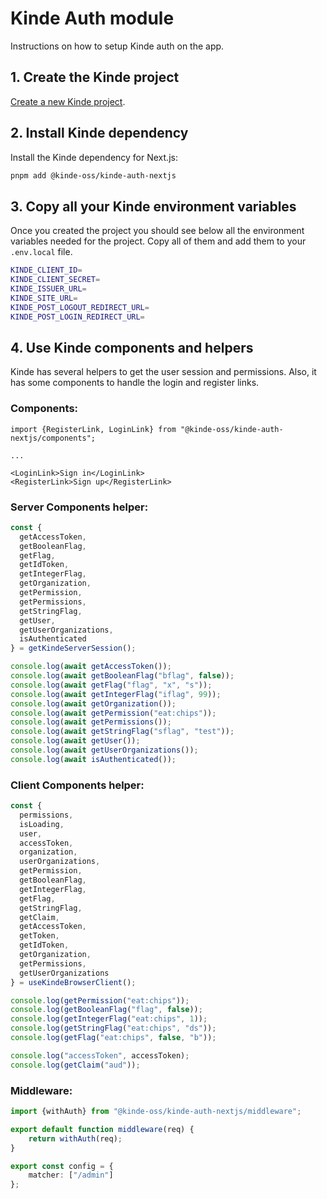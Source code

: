 # Kinde Auth module
Instructions on how to setup Kinde auth on the app.

## 1. Create the Kinde project
[Create a new Kinde project](https://kinde.com/).

## 2. Install Kinde dependency
Install the Kinde dependency for Next.js:

```bash
pnpm add @kinde-oss/kinde-auth-nextjs
```

## 3. Copy all your Kinde environment variables
Once you created the project you should see below all the environment variables needed for the project. Copy all of them and add them to your `.env.local` file.

```bash
KINDE_CLIENT_ID=
KINDE_CLIENT_SECRET=
KINDE_ISSUER_URL=
KINDE_SITE_URL=
KINDE_POST_LOGOUT_REDIRECT_URL=
KINDE_POST_LOGIN_REDIRECT_URL=
```

## 4. Use Kinde components and helpers
Kinde has several helpers to get the user session and permissions. Also, it has some components to handle the login and register links.

### Components:
```tsx
import {RegisterLink, LoginLink} from "@kinde-oss/kinde-auth-nextjs/components";

...

<LoginLink>Sign in</LoginLink>
<RegisterLink>Sign up</RegisterLink>
```

### Server Components helper:
```ts
const {
  getAccessToken,
  getBooleanFlag,
  getFlag,
  getIdToken,
  getIntegerFlag,
  getOrganization,
  getPermission,
  getPermissions,
  getStringFlag,
  getUser,
  getUserOrganizations,
  isAuthenticated
} = getKindeServerSession();

console.log(await getAccessToken());
console.log(await getBooleanFlag("bflag", false));
console.log(await getFlag("flag", "x", "s"));
console.log(await getIntegerFlag("iflag", 99));
console.log(await getOrganization());
console.log(await getPermission("eat:chips"));
console.log(await getPermissions());
console.log(await getStringFlag("sflag", "test"));
console.log(await getUser());
console.log(await getUserOrganizations());
console.log(await isAuthenticated());
```

### Client Components helper:
```ts
const {
  permissions,
  isLoading,
  user,
  accessToken,
  organization,
  userOrganizations,
  getPermission,
  getBooleanFlag,
  getIntegerFlag,
  getFlag,
  getStringFlag,
  getClaim,
  getAccessToken,
  getToken,
  getIdToken,
  getOrganization,
  getPermissions,
  getUserOrganizations
} = useKindeBrowserClient();

console.log(getPermission("eat:chips"));
console.log(getBooleanFlag("flag", false));
console.log(getIntegerFlag("eat:chips", 1));
console.log(getStringFlag("eat:chips", "ds"));
console.log(getFlag("eat:chips", false, "b"));

console.log("accessToken", accessToken);
console.log(getClaim("aud"));
```

### Middleware:
```ts
import {withAuth} from "@kinde-oss/kinde-auth-nextjs/middleware";

export default function middleware(req) {
    return withAuth(req);
}

export const config = {
    matcher: ["/admin"]
};
```
